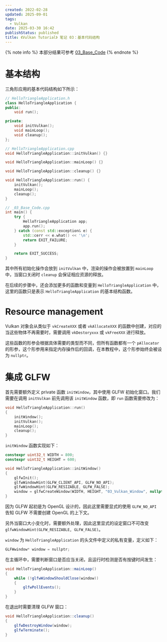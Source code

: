 ```yaml
---
created: 2022-02-28
updated: 2025-09-01
tags:
  - Vulkan
date: 2025-03-30 16:42
publishStatus: published
title: 《Vulkan Tutorial》 笔记 03：基本代码结构
---
```


{% note info %}
本部分结果可参考 [03_Base_Code](https://github.com/xuejiaW/LearnVulkan/tree/main/_03_Base_Code)
{% endnote %}

# 基本结构

三角形应用的基本代码结构如下所示：
```cpp
// HelloTriangleApplication.h
class HelloTriangleApplication {
public:
    void run();

private:
    void initVulkan();
    void mainLoop();
    void cleanup();
};
```

```cpp
// HelloTriangleApplication.cpp
void HelloTriangleApplication::initVulkan() {}

void HelloTriangleApplication::mainLoop() {}

void HelloTriangleApplication::cleanup() {}

void HelloTriangleApplication::run() {
    initVulkan();
    mainLoop();
    cleanup();
}
```

```cpp
// _03_Base_Code.cpp
int main() {
    try {
        HelloTriangleApplication app;
        app.run();
    } catch (const std::exception& e) {
        std::cerr << e.what() << '\n';
        return EXIT_FAILURE;
    }

    return EXIT_SUCCESS;
}
```

其中所有初始化操作会放到 `initVulkan` 中，渲染的操作会被放置到 `mainLoop` 中，当窗口关闭时 `cleanup` 会保证相应资源的释放。

在后续的步骤中，还会添加更多的函数和变量到 `HelloTriangleApplication` 中，这里的函数只是表示 `HelloTriangleApplication` 的基本结构函数。

# Resource management

Vulkan 对象会从类似于 `vkCreateXXX` 或者 `vkAllocateXXX` 的函数中创建，对应的当这些物体不再需要时，需要调用 `vkDestoryxxx` 或 `vkFreeXXX` 进行释放。

这些函数的形参会根据具体需要的类型而不同，但所有函数都有一个 `pAllocator` 的形参，这个形参用来指定内存操作后的回调，在本教程中，这个形参始终会被设为 `nullptr`。

# 集成 GLFW

首先需要额外定义 private 函数 `initWindow`，其中使用 GLFW 初始化窗口。我们需要在调用 `initVulkan` 前先调用该 `initWindow` 函数，即 `run` 函数需要修改为：
```cpp
void HelloTriangleApplication::run()
{
    initWindow();
    initVulkan();
    mainLoop();
    cleanup();
}
```

`initWindow` 函数实现如下：

```cpp
constexpr uint32_t WIDTH = 800;
constexpr uint32_t HEIGHT = 600;

void HelloTriangleApplication::initWindow()
{
    glfwInit();
    glfwWindowHint(GLFW_CLIENT_API, GLFW_NO_API);
    glfwWindowHint(GLFW_RESIZABLE, GLFW_FALSE);
    window = glfwCreateWindow(WIDTH, HEIGHT, "03_Vulkan_Window", nullptr, nullptr);
}
```

因为 GLFW 起初是为 OpenGL 设计的，因此这里需要显式的使用 `GLFW_NO_API` 告知 GLFW 不需要创建 OpenGL 的上下文。

另外当窗口大小变化时，需要额外处理，因此这里显式的设定窗口不可改变`glfwWindowHint(GLFW_RESIZABLE, GLFW_FALSE)`。

`window` 为 `HelloTriangleApplication` 的头文件中定义的私有变量，定义如下：
```csharp
GLFWwindow* window = nullptr;
```

在主循环中，需要判断窗口是否应当关闭，且运行时检测是否有按键时间发生：
```csharp
void HelloTriangleApplication::mainLoop()
{
    while (!glfwWindowShouldClose(window))
    {
        glfwPollEvents();
    }
}
```

在退出时需要清理 GLFW 窗口：
```csharp
void HelloTriangleApplication::cleanup()
{
    glfwDestroyWindow(window);
    glfwTerminate();
}
```
